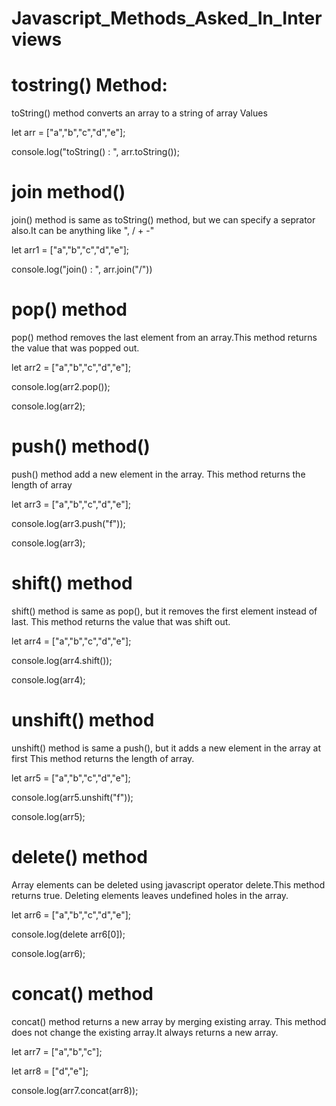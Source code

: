 # Javascript_Methods_Asked_In_Interviews

# tostring() Method:
 toString() method converts an array to a string of array Values

let arr = ["a","b","c","d","e"];

console.log("toString() : ", arr.toString());

# join method()
 join() method is same as toString() method, but we can specify a seprator also.It can be anything like ", / + -"
 
let arr1 = ["a","b","c","d","e"];

console.log("join() : ", arr.join("/"))

# pop() method
 pop() method removes the last element from an array.This method returns the value that was popped out.
 
let arr2 = ["a","b","c","d","e"];

console.log(arr2.pop());

console.log(arr2);

# push() method()
push() method add a new element in the array. This method returns the length of array

let arr3 = ["a","b","c","d","e"];

console.log(arr3.push("f"));

console.log(arr3);

# shift() method
shift() method is same as pop(), but it removes the first element instead of last. This method returns the value that was shift out.

let arr4 = ["a","b","c","d","e"];

console.log(arr4.shift());

console.log(arr4);

# unshift() method
unshift() method is same a push(), but it adds a new element in the array at first This method returns the length of array.

let arr5 = ["a","b","c","d","e"];

console.log(arr5.unshift("f"));

console.log(arr5);

# delete() method
Array elements can be deleted using javascript operator delete.This method returns true. Deleting elements leaves undefined holes in the array.

let arr6 = ["a","b","c","d","e"];

console.log(delete arr6[0]);

console.log(arr6);

# concat() method
concat() method returns a new array by merging existing array. This method does not change the existing array.It always returns a new array.

let arr7 = ["a","b","c"];

let arr8 = ["d","e"];

console.log(arr7.concat(arr8));

